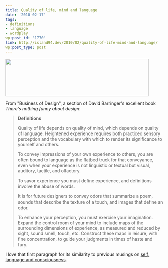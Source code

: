 ```yaml
---
title: Quality of life, mind and language
date: '2010-02-17'
tags:
- definitions
- language
- wordplay
wp:post_id: '1770'
link: http://island94.dev/2010/02/quality-of-life-mind-and-language/
wp:post_type: post
---
```


<img src="http://www.island94.org/wp-content/uploads/2010/02/Definitions.png" alt="" title="Definitions" width="458" height="118" class="aligncenter size-full wp-image-1771" />

From  "Business of Design", a section of David Barringer's excellent book <em>There's nothing funny about design</em>:

<blockquote>
<strong>Definitions</strong>

Quality of life depends on quality of mind, which depends on quality of language. Heightened experience requires both practiced sensory perception and the vocabulary with which to render its significance to yourself and others.

To convey impressions of your own experience to others, you are often bound to language as the ﬂatbed truck for that conveyance, even when your experience is not linguistic or textual but visual, auditory, tactile, and olfactory.

To savor experience you must deﬁne experience, and definitions involve the abuse of words.

It is for future designers to convey odors that summarize a poem, sounds that describe the texture of a touch, and images that deﬁne an odor.

To enhance your perception, you must exercise your imagination. Expand the control room of your mind to include maps of the surrounding dimensions of experience, as measured and reduced by sight, sound smell, touch, etc. Construct these maps in leisure, with ﬁne concentration, to guide your judgments in times of haste and fury.</blockquote>

I love that first paragraph for its similarity to previous musings on <a href="http://www.island94.org/2009/02/self-language-and-consciousness/">self, language and consciousness</a>. 
